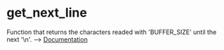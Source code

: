 # get_next_line
Function that returns the characters readed with 'BUFFER_SIZE' until the next '\n'. --> [Documentation](ft_printf.pdf)
